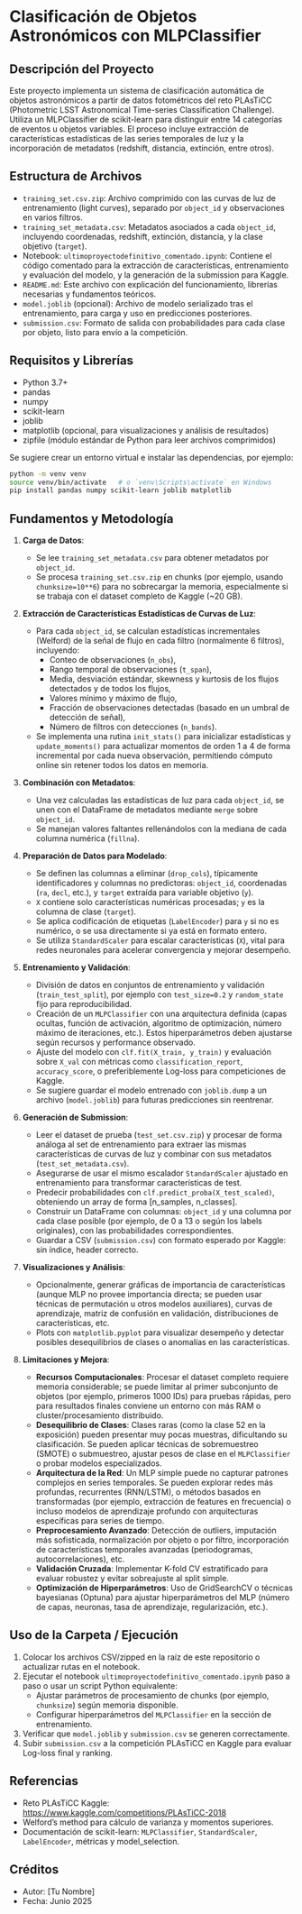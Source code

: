 # Clasificación de Objetos Astronómicos con MLPClassifier

## Descripción del Proyecto
Este proyecto implementa un sistema de clasificación automática de objetos astronómicos a partir de datos fotométricos del reto PLAsTiCC (Photometric LSST Astronomical Time-series Classification Challenge). Utiliza un MLPClassifier de scikit-learn para distinguir entre 14 categorías de eventos u objetos variables. El proceso incluye extracción de características estadísticas de las series temporales de luz y la incorporación de metadatos (redshift, distancia, extinción, entre otros).

## Estructura de Archivos
- `training_set.csv.zip`: Archivo comprimido con las curvas de luz de entrenamiento (light curves), separado por `object_id` y observaciones en varios filtros.
- `training_set_metadata.csv`: Metadatos asociados a cada `object_id`, incluyendo coordenadas, redshift, extinción, distancia, y la clase objetivo (`target`).
- Notebook: `ultimoproyectodefinitivo_comentado.ipynb`: Contiene el código comentado para la extracción de características, entrenamiento y evaluación del modelo, y la generación de la submission para Kaggle.
- `README.md`: Este archivo con explicación del funcionamiento, librerías necesarias y fundamentos teóricos.
- `model.joblib` (opcional): Archivo de modelo serializado tras el entrenamiento, para carga y uso en predicciones posteriores.
- `submission.csv`: Formato de salida con probabilidades para cada clase por objeto, listo para envío a la competición.

## Requisitos y Librerías
- Python 3.7+
- pandas
- numpy
- scikit-learn
- joblib
- matplotlib (opcional, para visualizaciones y análisis de resultados)
- zipfile (módulo estándar de Python para leer archivos comprimidos)

Se sugiere crear un entorno virtual e instalar las dependencias, por ejemplo:
```bash
python -m venv venv
source venv/bin/activate   # o `venv\Scripts\activate` en Windows
pip install pandas numpy scikit-learn joblib matplotlib
```

## Fundamentos y Metodología

1. **Carga de Datos**: 
   - Se lee `training_set_metadata.csv` para obtener metadatos por `object_id`.
   - Se procesa `training_set.csv.zip` en chunks (por ejemplo, usando `chunksize=10**6`) para no sobrecargar la memoria, especialmente si se trabaja con el dataset completo de Kaggle (~20 GB).

2. **Extracción de Características Estadísticas de Curvas de Luz**:
   - Para cada `object_id`, se calculan estadísticas incrementales (Welford) de la señal de flujo en cada filtro (normalmente 6 filtros), incluyendo:
     - Conteo de observaciones (`n_obs`),
     - Rango temporal de observaciones (`t_span`),
     - Media, desviación estándar, skewness y kurtosis de los flujos detectados y de todos los flujos,
     - Valores mínimo y máximo de flujo,
     - Fracción de observaciones detectadas (basado en un umbral de detección de señal),
     - Número de filtros con detecciones (`n_bands`).
   - Se implementa una rutina `init_stats()` para inicializar estadísticas y `update_moments()` para actualizar momentos de orden 1 a 4 de forma incremental por cada nueva observación, permitiendo cómputo online sin retener todos los datos en memoria.

3. **Combinación con Metadatos**:
   - Una vez calculadas las estadísticas de luz para cada `object_id`, se unen con el DataFrame de metadatos mediante `merge` sobre `object_id`.
   - Se manejan valores faltantes rellenándolos con la mediana de cada columna numérica (`fillna`).

4. **Preparación de Datos para Modelado**:
   - Se definen las columnas a eliminar (`drop_cols`), típicamente identificadores y columnas no predictoras: `object_id`, coordenadas (`ra`, `decl`, etc.), y `target` extraída para variable objetivo (`y`).
   - `X` contiene solo características numéricas procesadas; `y` es la columna de clase (`target`).
   - Se aplica codificación de etiquetas (`LabelEncoder`) para `y` si no es numérico, o se usa directamente si ya está en formato entero.
   - Se utiliza `StandardScaler` para escalar características (`X`), vital para redes neuronales para acelerar convergencia y mejorar desempeño.

5. **Entrenamiento y Validación**:
   - División de datos en conjuntos de entrenamiento y validación (`train_test_split`), por ejemplo con `test_size=0.2` y `random_state` fijo para reproducibilidad.
   - Creación de un `MLPClassifier` con una arquitectura definida (capas ocultas, función de activación, algoritmo de optimización, número máximo de iteraciones, etc.). Estos hiperparámetros deben ajustarse según recursos y performance observado.
   - Ajuste del modelo con `clf.fit(X_train, y_train)` y evaluación sobre `X_val` con métricas como `classification_report`, `accuracy_score`, o preferiblemente Log-loss para competiciones de Kaggle.
   - Se sugiere guardar el modelo entrenado con `joblib.dump` a un archivo (`model.joblib`) para futuras predicciones sin reentrenar.

6. **Generación de Submission**:
   - Leer el dataset de prueba (`test_set.csv.zip`) y procesar de forma análoga al set de entrenamiento para extraer las mismas características de curvas de luz y combinar con sus metadatos (`test_set_metadata.csv`).
   - Asegurarse de usar el mismo escalador `StandardScaler` ajustado en entrenamiento para transformar características de test.
   - Predecir probabilidades con `clf.predict_proba(X_test_scaled)`, obteniendo un array de forma [n_samples, n_classes].
   - Construir un DataFrame con columnas: `object_id` y una columna por cada clase posible (por ejemplo, de 0 a 13 o según los labels originales), con las probabilidades correspondientes.
   - Guardar a CSV (`submission.csv`) con formato esperado por Kaggle: sin índice, header correcto.

7. **Visualizaciones y Análisis**:
   - Opcionalmente, generar gráficas de importancia de características (aunque MLP no provee importancia directa; se pueden usar técnicas de permutación u otros modelos auxiliares), curvas de aprendizaje, matriz de confusión en validación, distribuciones de características, etc.
   - Plots con `matplotlib.pyplot` para visualizar desempeño y detectar posibles desequilibrios de clases o anomalías en las características.

8. **Limitaciones y Mejora**:
   - **Recursos Computacionales**: Procesar el dataset completo requiere memoria considerable; se puede limitar al primer subconjunto de objetos (por ejemplo, primeros 1000 IDs) para pruebas rápidas, pero para resultados finales conviene un entorno con más RAM o cluster/procesamiento distribuido.
   - **Desequilibrio de Clases**: Clases raras (como la clase 52 en la exposición) pueden presentar muy pocas muestras, dificultando su clasificación. Se pueden aplicar técnicas de sobremuestreo (SMOTE) o submuestreo, ajustar pesos de clase en el `MLPClassifier` o probar modelos especializados.
   - **Arquitectura de la Red**: Un MLP simple puede no capturar patrones complejos en series temporales. Se pueden explorar redes más profundas, recurrentes (RNN/LSTM), o métodos basados en transformadas (por ejemplo, extracción de features en frecuencia) o incluso modelos de aprendizaje profundo con arquitecturas específicas para series de tiempo.
   - **Preprocesamiento Avanzado**: Detección de outliers, imputación más sofisticada, normalización por objeto o por filtro, incorporación de características temporales avanzadas (periodogramas, autocorrelaciones), etc.
   - **Validación Cruzada**: Implementar K-fold CV estratificado para evaluar robustez y evitar sobreajuste al split simple.
   - **Optimización de Hiperparámetros**: Uso de GridSearchCV o técnicas bayesianas (Optuna) para ajustar hiperparámetros del MLP (número de capas, neuronas, tasa de aprendizaje, regularización, etc.).

## Uso de la Carpeta / Ejecución
1. Colocar los archivos CSV/zipped en la raíz de este repositorio o actualizar rutas en el notebook.
2. Ejecutar el notebook `ultimoproyectodefinitivo_comentado.ipynb` paso a paso o usar un script Python equivalente:
   - Ajustar parámetros de procesamiento de chunks (por ejemplo, `chunksize`) según memoria disponible.
   - Configurar hiperparámetros del `MLPClassifier` en la sección de entrenamiento.
3. Verificar que `model.joblib` y `submission.csv` se generen correctamente.
4. Subir `submission.csv` a la competición PLAsTiCC en Kaggle para evaluar Log-loss final y ranking.

## Referencias
- Reto PLAsTiCC Kaggle: https://www.kaggle.com/competitions/PLAsTiCC-2018
- Welford’s method para cálculo de varianza y momentos superiores.
- Documentación de scikit-learn: `MLPClassifier`, `StandardScaler`, `LabelEncoder`, métricas y model_selection.

## Créditos
- Autor: [Tu Nombre]
- Fecha: Junio 2025
